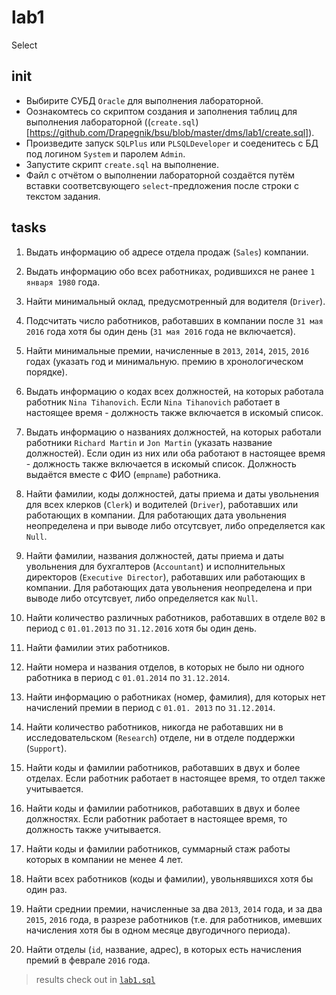 # lab1

Select

## init

- Выбирите СУБД `Oracle` для выполнения лабораторной.
- Оознакомтесь со скриптом создания и заполнения таблиц для выполнения лабораторной ((`create.sql`)[https://github.com/Drapegnik/bsu/blob/master/dms/lab1/create.sql]).
- Произведите запуск `SQLPlus` или `PLSQLDeveloper` и соеденитесь с БД под
  логином `System` и паролем `Admin`.
- Запустите скрипт `create.sql` на выполнение.
- Файл с отчётом о выполнении лабораторной создаётся путём вставки
  соответсвующего `select`-предложения после строки с текстом задания.

## tasks

1.  Выдать информацию об адресе отдела продаж (`Sales`) компании.

2.  Выдать информацию обо всех работниках, родившихся не ранее `1 января 1980`
    года.

3.  Найти минимальный оклад, предусмотренный для водителя (`Driver`).

4.  Подсчитать число работников, работавших в компании после `31 мая 2016` года
    хотя бы один день (`31 мая 2016` года не включается).

5.  Найти минимальные премии, начисленные в `2013`, `2014`, `2015`, `2016` годах
    (указать год и минимальную. премию в хронологическом порядке).

6.  Выдать информацию о кодах всех должностей, на которых работала работник `Nina Tihanovich`. Если `Nina Tihanovich` работает в настоящее время - должность
    также включается в искомый список.

7.  Выдать информацию о названиях должностей, на которых работали работники
    `Richard Martin` и `Jon Martin` (указать название должностей). Если один из
    них или оба работают в настоящее время - должность также включается в искомый
    список. Должность выдаётся вместе с ФИО (`empname`) работника.

8.  Найти фамилии, коды должностей, даты приема и даты увольнения для всех
    клерков (`Clerk`) и водителей (`Driver`), работавших или работающих в
    компании. Для работающих дата увольнения неопределена и при выводе либо
    отсутсвует, либо определяется как `Null`.

9.  Найти фамилии, названия должностей, даты приема и даты увольнения для
    бухгалтеров (`Accountant`) и исполнительных директоров (`Executive Director`), работавших или работающих в компании. Для работающих дата
    увольнения неопределена и при выводе либо отсутсвует, либо определяется как
    `Null`.

10. Найти количество различных работников, работавших в отделе `B02` в период с
    `01.01.2013` по `31.12.2016` хотя бы один день.

11. Найти фамилии этих работников.

12. Найти номера и названия отделов, в которых не было ни одного работника в
    период с `01.01.2014` по `31.12.2014`.

13. Найти информацию о работниках (номер, фамилия), для которых нет начислений
    премии в период с `01.01. 2013` по `31.12.2014`.

14. Найти количество работников, никогда не работавших ни в исследовательском
    (`Research`) отделе, ни в отделе поддержки (`Support`).

15. Найти коды и фамилии работников, работавших в двух и более отделах. Если
    работник работает в настоящее время, то отдел также учитывается.

16. Найти коды и фамилии работников, работавших в двух и более должностях. Если
    работник работает в настоящее время, то должность также учитывается.

17. Найти коды и фамилии работников, суммарный стаж работы которых в компании не
    менее 4 лет.

18. Найти всех работников (коды и фамилии), увольнявшихся хотя бы один раз.

19. Найти среднии премии, начисленные за два `2013`, `2014` года, и за два
    `2015`, `2016` года, в разрезе работников (т.е. для работников, имевших
    начисления хотя бы в одном месяце двугодичного периода).

20. Найти отделы (`id`, название, адрес), в которых есть начисления премий в
    феврале `2016` года.

> results check out in
> [`lab1.sql`](https://github.com/Drapegnik/bsu/blob/master/dms/lab1/lab1.sql)
